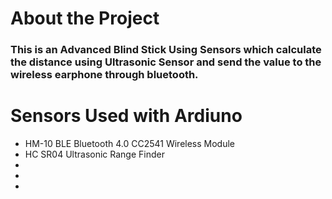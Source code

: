 <h1>About the Project</h1>
<h3>This is an Advanced Blind Stick Using Sensors which calculate the distance using Ultrasonic Sensor and send the value to the wireless earphone through bluetooth.</h3>
<h1>Sensors Used with Ardiuno</h1>
<ul>
  <li>HM-10 BLE Bluetooth 4.0 CC2541 Wireless Module</li>
  <li>HC SR04 Ultrasonic Range Finder</li>
  <li></li>
  <li></li>
  <li></li>
</ul>
